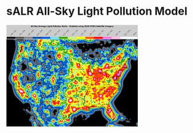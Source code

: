 # sALR All-Sky Light Pollution Model

<img src="data/sALR2020_Layout.png?raw=true" alt="2020 sALR Model" width="68%"/>
